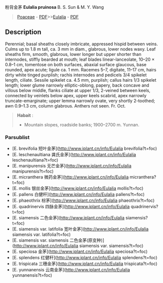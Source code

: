 粉背金茅 **Eulalia pruinosa** B. S. Sun & M. Y. Wang

> [Poaceae](http://www.iplant.cn/info/Poaceae?t=foc) - [PDF](http://www.iplant.cn/foc/pdf/Poaceae.pdf)>>[Eulalia](http://www.iplant.cn/info/Eulalia?t=foc) - [PDF](http://www.iplant.cn/foc/pdf/Eulalia.pdf)

## Description

Perennial; basal sheaths closely imbricate, appressed hispid between veins. Culms up to 1.8 m tall, ca. 3 mm in diam., glabrous, lower nodes waxy. Leaf sheaths firm, smooth, glabrous, lower longer but upper shorter than internodes, stiffly bearded at mouth; leaf blades linear-lanceolate, 10–20 × 0.8–1 cm, tomentose on both surfaces, abaxial surface glaucous, base rounded, apex acute; ligule ca. 1 mm. Racemes 5–7, digitate, 11–17 cm, hairs dirty white tinged purplish; rachis internodes and pedicels 3/4 spikelet length, ciliate. Sessile spikelet ca. 4.5 mm, purplish; callus hairs 1/3 spikelet length; lower glume narrowly elliptic-oblong, papery, back concave and villous below middle, flanks ciliate at upper 1/3, 2-veined between keels, connected by veinlets below apex, upper keels scabrid, apex narrowly truncate-emarginate; upper lemma narrowly ovate, very shortly 2-toothed; awn 0.9–1.3 cm, column glabrous. Anthers not seen. Fr. Oct.


> **Habait** : 
>* Mountain slopes, roadside banks; 1900–2700 m. Yunnan.



### Parsublist

* [E.  brevifolia  短叶金茅](http://www.iplant.cn/info/Eulalia brevifolia?t=foc)
* [E.  leschenaultiana  龚氏金茅](http://www.iplant.cn/info/Eulalia leschenaultiana?t=foc)
* [E.  manipurensis  无芒金茅](http://www.iplant.cn/info/Eulalia manipurensis?t=foc)
* [E.  micranthera  微药金茅](http://www.iplant.cn/info/Eulalia micranthera?t=foc)
* [E.  mollis  银丝金茅](http://www.iplant.cn/info/Eulalia mollis?t=foc)
* [E.  pallens  白健秆](http://www.iplant.cn/info/Eulalia pallens?t=foc)
* [E.  phaeothrix  棕茅](http://www.iplant.cn/info/Eulalia phaeothrix?t=foc)
* [E.  quadrinervis  四脉金茅](http://www.iplant.cn/info/Eulalia quadrinervis?t=foc)
* [E.  siamensis  二色金茅](http://www.iplant.cn/info/Eulalia siamensis?t=foc)
* [E.  siamensis var. latifolia  宽叶金茅](http://www.iplant.cn/info/Eulalia siamensis var. latifolia?t=foc)
* [E.  siamensis var. siamensis  二色金茅(原变种)](http://www.iplant.cn/info/Eulalia siamensis var. siamensis?t=foc)
* [E.  speciosa  金茅](http://www.iplant.cn/info/Eulalia speciosa?t=foc)
* [E.  splendens  红健秆](http://www.iplant.cn/info/Eulalia splendens?t=foc)
* [E.  trispicata  三穗金茅](http://www.iplant.cn/info/Eulalia trispicata?t=foc)
* [E.  yunnanensis  云南金茅](http://www.iplant.cn/info/Eulalia yunnanensis?t=foc)
